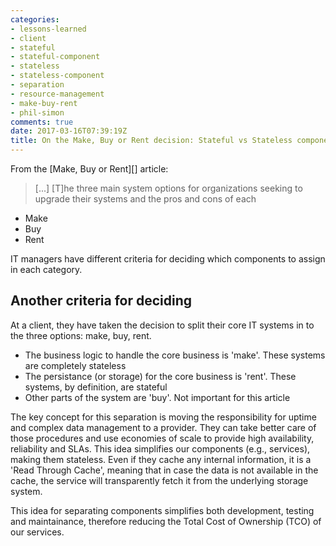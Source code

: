 ```yaml
---
categories:
- lessons-learned
- client
- stateful
- stateful-component
- stateless
- stateless-component
- separation
- resource-management
- make-buy-rent
- phil-simon
comments: true
date: 2017-03-16T07:39:19Z
title: On the Make, Buy or Rent decision: Stateful vs Stateless components
---
```


From the [Make, Buy or Rent][] article:

> [...] [T]he three main system options for organizations seeking to upgrade their systems and the pros and cons of each

  * Make
  * Buy
  * Rent

IT managers have different criteria for deciding which components to assign in each category.

## Another criteria for deciding

At a client, they have taken the decision to split their core IT systems in to the three options: make, buy, rent.

  * The business logic to handle the core business is 'make'. These systems are completely stateless
  * The persistance (or storage) for the core business is 'rent'. These systems, by definition, are stateful
  * Other parts of the system are 'buy'. Not important for this article

The key concept for this separation is moving the responsibility for uptime and complex data management to a provider. They can take better care of those procedures and use economies of scale to provide high availability, reliability and SLAs. This idea simplifies our components (e.g., services), making them stateless. Even if they cache any internal information, it is a 'Read Through Cache', meaning that in case the data is not available in the cache, the service will transparently fetch it from the underlying storage system.

This idea for separating components simplifies both development, testing and maintainance, therefore reducing the Total Cost of Ownership (TCO) of our services.

[mbr]: http://www.ittoday.info/Articles/Make_Buy_or_Rent.htm


